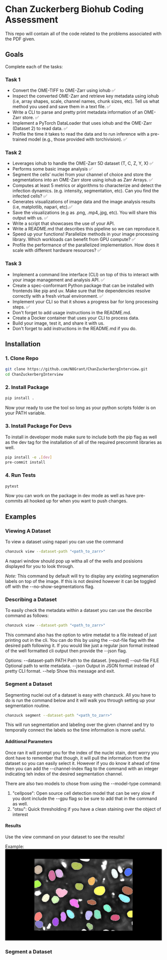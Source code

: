 # Chan Zuckerberg Biohub Coding Assessment
This repo will contain all of the code related to the problems associated with the PDF given.


## Goals
Complete each of the tasks:

### Task 1
- Convert the OME-TIFF to OME-Zarr using iohub ✅
- Inspect the converted OME-Zarr and retrieve key metadata using iohub (i.e, array
shapes, scale, channel names, chunk sizes, etc). Tell us what method you used and
save them in a text file. ✅
- Write a CLI to parse and pretty print metadata information of an OME-Zarr store. ✅
- Implement a PyTorch DataLoader that uses iohub and the OME-Zarr (Dataset 2) to
read data. ✅
- Profile the time it takes to read the data and to run inference with a pre-trained model
(e.g., those provided with torchivision). ✅

### Task 2
- Leverages iohub to handle the OME-Zarr 5D dataset (T, C, Z, Y, X) ✅
- Performs some basic image analysis ✅
- Segment the cells’ nuclei from your channel of choice and store the
segmentations into an OME-Zarr store using iohub as Zarr Arrays. ✅
- Computes at least 5 metrics or algorithms to characterize and detect the infection
dynamics. (e.g. intensity, segmentation, etc). Can you find the infected cells? ✅
- Generates visualizations of image data and the image analysis results (i.e, matplotlib,
napari, etc).✅
- Save the visualizations (e.g as .png, .mp4,.jpg, etc). You will share this
output with us. ✅
- Write a script that showcases the use of your API.
- Write a README.md that describes this pipeline so we can reproduce it.
- Speed up your functions! Parallelize methods in your image processing library. Which
workloads can benefit from GPU compute? ✅
- Profile the performance of the parallelized implementation. How does it scale with
different hardware resources? ✅

### Task 3
- Implement a command line interface (CLI) on top of this to interact with your image
management and analysis API. ✅
- Create a spec-conformant Python package that can be installed with frontends like pip
and uv. Make sure that the dependencies resolve correctly with a fresh virtual
environment. ✅
- Implement your CLI so that it shows a progress bar for long processing steps. ✅
- Don't forget to add usage instructions in the README.md.
- Create a Docker container that uses your CLI to process data.
- Build your image, test it, and share it with us.
- Don't forget to add instructions in the README.md if you do.

## Installation

### 1. Clone Repo
```bash
git clone https://github.com/N8Grant/ChanZuckerbergInterview.git
cd ChanZuckerbergInterview
```

### 2. Install Package
```bash
pip install .
```
Now your ready to use the tool so long as your python scripts folder is on your PATH variable.

### 3. Install Package For Devs
To install in developer mode make sure to include both the pip flag as well as the dev tag for the installation of all of the
required precommit libraries as well.

```bash
pip install -e .[dev]
pre-commit install
```

### 4. Run Tests
```bash
pytest
```

Now you can work on the package in dev mode as well as have pre-commits all hooked up for when you want to push changes.


## Examples

### Viewing A Dataset
To view a dataset using napari you can use the command

```bash
chanzuck view --dataset-path "<path_to_zarr>"
```
A napari window should pop up witha all of the wells and posisions displayed for you to look through.

*Note:* This command by default will try to display any existing segmenation labels on top of the image.
If this is not desired however it can be toggled off with the --no-show-segmentations flag.

### Describing a Dataset
To easily check the metadata within a dataset you can use the describe command as follows:

```bash
chanzuck view --dataset-path "<path_to_zarr>"
```

This command also has the option to wtire metadat to a file instead of just printing out in the cli.
You can do this by using the --out-file flag with the desired path following it.
If you would like just a regular json format instead of the well formatted cli output then provide the --json flag.

Options:
  --dataset-path PATH  Path to the dataset.  [required]
  --out-file FILE      Optional path to write metadata.
  --json               Output in JSON format instead of pretty CLI format.
  --help               Show this message and exit.

### Segment a Dataset
Segmenting nuclei out of a dataset is easy with chanzuck. All you have to do is run the command below and it will walk you through
setting up your segmentation routine.

```bash
chanzuck segment --dataset-path "<path_to_zarr>"
```

This will run segmentation and labeling over the given channel and try to temporally connect the labels so the time information is more useful.

#### Additional Parameters
Once ran it will prompt you for the index of the nuclei stain, dont worry you dont have to remember that though, it will
pull the information from the dataset so you can easily select it. However if you do know it ahead of time then you can add
the --channel-index flag to the command with an integer indicating teh index of the desired segmentation channel.

There are also two models to chose from using the --model-type command:
1. "cellpose": Open source cell detection model that can be very slow if you dont include the --gpu flag so be sure to add that in the command as well.
2. "otsu": Quick thresholding if you have a clean staining over the object of interest

#### Results
Use the view command on your dataset to see the results!

Example:
![Cell Segmentation](./images/cells_segmentsion_results.png)

### Segment a Dataset
